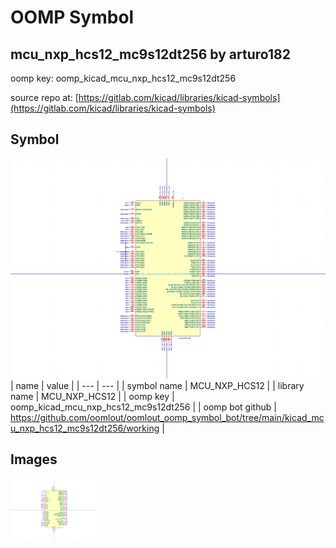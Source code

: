 # OOMP Symbol  
## mcu_nxp_hcs12_mc9s12dt256  by arturo182  
  
oomp key: oomp_kicad_mcu_nxp_hcs12_mc9s12dt256  
  
source repo at: [https://gitlab.com/kicad/libraries/kicad-symbols](https://gitlab.com/kicad/libraries/kicad-symbols)  
## Symbol  
  
[![working.png](working_600.png)](working.png)  
| name | value | 
| --- | --- | 
| symbol name | MCU_NXP_HCS12 | 
| library name | MCU_NXP_HCS12 | 
| oomp key | oomp_kicad_mcu_nxp_hcs12_mc9s12dt256 | 
| oomp bot github | https://github.com/oomlout/oomlout_oomp_symbol_bot/tree/main/kicad_mcu_nxp_hcs12_mc9s12dt256/working | 
## Images  
  
[![working.png](working_140.png)](working.png)  
